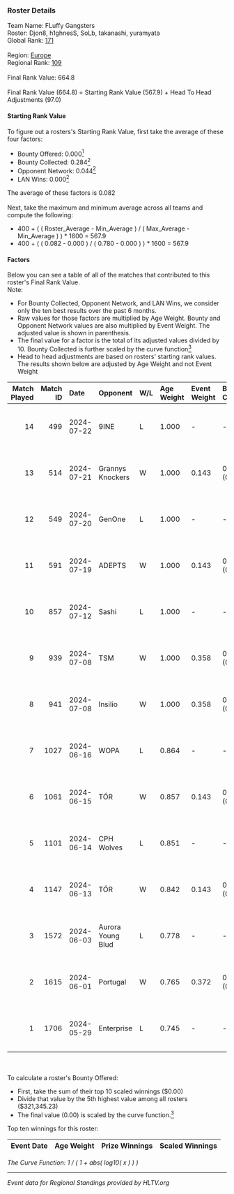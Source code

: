 ### Roster Details<br />
Team Name: FLuffy Gangsters<br />
Roster: Djon8, h1ghnesS, SoLb, takanashi, yuramyata<br />
Global Rank: [171](../standings_global.md)<br />
<br />
Region: [Europe]( ../standings_europe.md)<br />
Regional Rank: [109]( ../standings_europe.md)<br />
<br />
Final Rank Value:  664.8<br />
<br />
Final Rank Value (664.8) = Starting Rank Value (567.9) + Head To Head Adjustments (97.0)<br />

#### Starting Rank Value<br />
To figure out a rosters's Starting Rank Value, first take the average of these four factors:<br />
- Bounty Offered: 0.000[<sup>1</sup>](#table2)
- Bounty Collected: 0.284[<sup>2</sup>](#table1)
- Opponent Network: 0.044[<sup>2</sup>](#table1)
- LAN Wins: 0.000[<sup>2</sup>](#table1)

The average of these factors is 0.082<br />
<br />
Next, take the maximum and minimum average across all teams and compute the following:<br />
- 400 + ( ( Roster_Average - Min_Average ) / ( Max_Average - Min_Average ) ) * 1600 = 567.9
- 400 + ( ( 0.082 - 0.000 ) / ( 0.780 - 0.000 ) ) * 1600 = 567.9


#### Factors<br />
Below you can see a table of all of the matches that contributed to this roster's Final Rank Value.<br />
Note:<br />

- For Bounty Collected, Opponent Network, and LAN Wins, we consider only the ten best results over the past 6 months.
- Raw values for those factors are multiplied by Age Weight. Bounty and Opponent Network values are also multiplied by Event Weight. The adjusted value is shown in parenthesis.
- The final value for a factor is the total of its adjusted values divided by 10. Bounty Collected is further scaled by the curve function[<sup>3</sup>](#curveFunction)
- Head to head adjustments are based on rosters' starting rank values. The results shown below are adjusted by Age Weight and not Event Weight
<span id="table1"></span><br />


| Match Played | Match ID | Date       | Opponent          | W/L | Age Weight | Event Weight | Bounty Collected | Opponent Network | LAN Wins  | H2H Adj. | Roster                                      |
| -: | -: | :- | :- | :- | :- | :- | :- | :- | :- | -: | :- |
|           14 |      499 | 2024-07-22 | 9INE              | L   | 1.000      | -            | -                | -                | -         |    -5.13 | Djon8, h1ghnesS, SoLb, takanashi, yuramyata |
|           13 |      514 | 2024-07-21 | Grannys Knockers  | W   | 1.000      | 0.143        | 0.004 (0.001)    | 0.128 (0.018)    | 0 (0.000) |    20.65 | Djon8, h1ghnesS, SoLb, takanashi, yuramyata |
|           12 |      549 | 2024-07-20 | GenOne            | L   | 1.000      | -            | -                | -                | -         |   -21.51 | Djon8, h1ghnesS, SoLb, takanashi, yuramyata |
|           11 |      591 | 2024-07-19 | ADEPTS            | W   | 1.000      | 0.143        | 0.002 (0.000)    | 0.026 (0.004)    | 0 (0.000) |    14.57 | Djon8, h1ghnesS, SoLb, takanashi, yuramyata |
|           10 |      857 | 2024-07-12 | Sashi             | L   | 1.000      | -            | -                | -                | -         |    -1.44 | Djon8, h1ghnesS, SoLb, takanashi, yuramyata |
|            9 |      939 | 2024-07-08 | TSM               | W   | 1.000      | 0.358        | 0.040 (0.014)    | 0.431 (0.154)    | 0 (0.000) |    27.58 | Djon8, h1ghnesS, SoLb, takanashi, yuramyata |
|            8 |      941 | 2024-07-08 | Insilio           | W   | 1.000      | 0.358        | 0.023 (0.008)    | 0.552 (0.198)    | 0 (0.000) |    27.84 | Djon8, h1ghnesS, SoLb, takanashi, yuramyata |
|            7 |     1027 | 2024-06-16 | WOPA              | L   | 0.864      | -            | -                | -                | -         |   -12.87 | Djon8, h1ghnesS, SoLb, takanashi, yuramyata |
|            6 |     1061 | 2024-06-15 | TÓR               | W   | 0.857      | 0.143        | 0.024 (0.003)    | 0.114 (0.014)    | 0 (0.000) |    22.57 | Djon8, h1ghnesS, SoLb, takanashi, yuramyata |
|            5 |     1101 | 2024-06-14 | CPH Wolves        | L   | 0.851      | -            | -                | -                | -         |    -6.47 | Djon8, h1ghnesS, SoLb, takanashi, yuramyata |
|            4 |     1147 | 2024-06-13 | TÓR               | W   | 0.842      | 0.143        | 0.024 (0.003)    | 0.114 (0.014)    | 0 (0.000) |    22.86 | Djon8, h1ghnesS, SoLb, takanashi, yuramyata |
|            3 |     1572 | 2024-06-03 | Aurora Young Blud | L   | 0.778      | -            | -                | -                | -         |    -4.27 | Djon8, h1ghnesS, SoLb, takanashi, yuramyata |
|            2 |     1615 | 2024-06-01 | Portugal          | W   | 0.765      | 0.372        | 0.003 (0.001)    | 0.118 (0.034)    | 0 (0.000) |    15.39 | Djon8, h1ghnesS, SoLb, takanashi, yuramyata |
|            1 |     1706 | 2024-05-29 | Enterprise        | L   | 0.745      | -            | -                | -                | -         |    -2.83 | Djon8, h1ghnesS, SoLb, takanashi, yuramyata |

<br />
<span id="table2"></span><br />
To calculate a roster's Bounty Offered:<br />

- First, take the sum of their top 10 scaled winnings ($0.00)
- Divide that value by the 5th highest value among all rosters ($321,345.23)
- The final value (0.00) is scaled by the curve function.[<sup>3</sup>](#curveFunction)

Top ten winnings for this roster:<br />

| Event Date | Age Weight | Prize Winnings | Scaled Winnings |
| :- | -: | :- | :- |


<span id="curveFunction"></span>_The Curve Function: 1 / ( 1 + abs( log10( x ) ) )_<br />

---
_Event data for Regional Standings provided by HLTV.org_<br />
